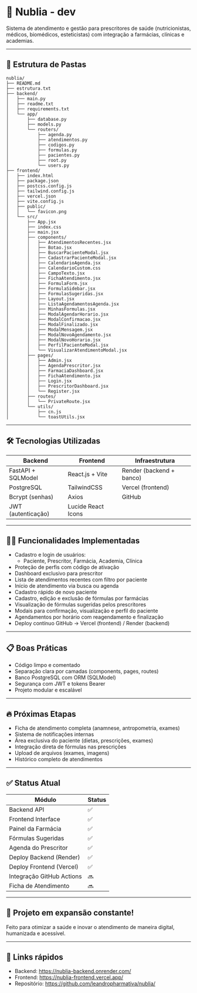 # 🚀 Nublia - dev

Sistema de atendimento e gestão para prescritores de saúde (nutricionistas, médicos, biomédicos, esteticistas) com integração a farmácias, clínicas e academias.

---

## 📂 Estrutura de Pastas

```
nublia/
├── README.md
├── estrutura.txt
├── backend/
│   ├── main.py
│   ├── readme.txt
│   ├── requirements.txt
│   └── app/
│       ├── database.py
│       ├── models.py
│       └── routers/
│           ├── agenda.py
│           ├── atendimentos.py
│           ├── codigos.py
│           ├── formulas.py
│           ├── pacientes.py
│           ├── root.py
│           └── users.py
├── frontend/
│   ├── index.html
│   ├── package.json
│   ├── postcss.config.js
│   ├── tailwind.config.js
│   ├── vercel.json
│   ├── vite.config.js
│   ├── public/
│   │   └── favicon.png
│   └── src/
│       ├── App.jsx
│       ├── index.css
│       ├── main.jsx
│       ├── components/
│       │   ├── AtendimentosRecentes.jsx
│       │   ├── Botao.jsx
│       │   ├── BuscarPacienteModal.jsx
│       │   ├── CadastrarPacienteModal.jsx
│       │   ├── CalendarioAgenda.jsx
│       │   ├── CalendarioCustom.css
│       │   ├── CampoTexto.jsx
│       │   ├── FichaAtendimento.jsx
│       │   ├── FormulaForm.jsx
│       │   ├── FormulaSidebar.jsx
│       │   ├── FormulasSugeridas.jsx
│       │   ├── Layout.jsx
│       │   ├── ListaAgendamentosAgenda.jsx
│       │   ├── MinhasFormulas.jsx
│       │   ├── ModalAgendarHorario.jsx
│       │   ├── ModalConfirmacao.jsx
│       │   ├── ModalFinalizado.jsx
│       │   ├── ModalMensagem.jsx
│       │   ├── ModalNovoAgendamento.jsx
│       │   ├── ModalNovoHorario.jsx
│       │   ├── PerfilPacienteModal.jsx
│       │   └── VisualizarAtendimentoModal.jsx
│       ├── pages/
│       │   ├── Admin.jsx
│       │   ├── AgendaPrescritor.jsx
│       │   ├── FarmaciaDashboard.jsx
│       │   ├── FichaAtendimento.jsx
│       │   ├── Login.jsx
│       │   ├── PrescritorDashboard.jsx
│       │   └── Register.jsx
│       ├── routes/
│       │   └── PrivateRoute.jsx
│       └── utils/
│           ├── cn.js
│           └── toastUtils.jsx
```

---

## 🛠 Tecnologias Utilizadas

| Backend            | Frontend              | Infraestrutura         |
|--------------------|------------------------|-------------------------|
| FastAPI + SQLModel | React.js + Vite        | Render (backend + banco) |
| PostgreSQL         | TailwindCSS            | Vercel (frontend)        |
| Bcrypt (senhas)    | Axios                  | GitHub                   |
| JWT (autenticação) | Lucide React Icons     |                         |

---

## 👨‍⚕️ Funcionalidades Implementadas

- Cadastro e login de usuários:
  - Paciente, Prescritor, Farmácia, Academia, Clínica
- Proteção de perfis com código de ativação
- Dashboard exclusivo para prescritor
- Lista de atendimentos recentes com filtro por paciente
- Início de atendimento via busca ou agenda
- Cadastro rápido de novo paciente
- Cadastro, edição e exclusão de fórmulas por farmácias
- Visualização de fórmulas sugeridas pelos prescritores
- Modais para confirmação, visualização e perfil do paciente
- Agendamentos por horário com reagendamento e finalização
- Deploy contínuo GitHub → Vercel (frontend) / Render (backend)

---

## 📋 Boas Práticas

- Código limpo e comentado
- Separação clara por camadas (components, pages, routes)
- Banco PostgreSQL com ORM (SQLModel)
- Segurança com JWT e tokens Bearer
- Projeto modular e escalável

---

## 🔥 Próximas Etapas

- Ficha de atendimento completa (anamnese, antropometria, exames)
- Sistema de notificações internas
- Área exclusiva do paciente (dietas, prescrições, exames)
- Integração direta de fórmulas nas prescrições
- Upload de arquivos (exames, imagens)
- Histórico completo de atendimentos

---

## ✅ Status Atual

| Módulo                     | Status |
|----------------------------|--------|
| Backend API                | ✅     |
| Frontend Interface         | ✅     |
| Painel da Farmácia         | ✅     |
| Fórmulas Sugeridas         | ✅     |
| Agenda do Prescritor       | ✅     |
| Deploy Backend (Render)    | ✅     |
| Deploy Frontend (Vercel)   | ✅     |
| Integração GitHub Actions  | 🔜     |
| Ficha de Atendimento       | 🔜     |

---

## 📢 Projeto em expansão constante!
Feito para otimizar a saúde e inovar o atendimento de maneira digital, humanizada e acessível.

---

## 📎 Links rápidos

- Backend: https://nublia-backend.onrender.com/
- Frontend: https://nublia-frontend.vercel.app/
- Repositório: https://github.com/leandropharmativa/nublia/
